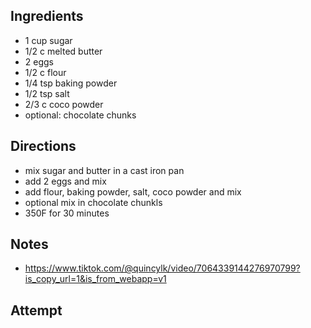 ## Ingredients
* 1 cup sugar
* 1/2 c melted butter
* 2 eggs
* 1/2 c flour
* 1/4 tsp baking powder
* 1/2 tsp salt
* 2/3 c coco powder
* optional: chocolate chunks

## Directions
* mix sugar and butter in a cast iron pan
* add 2 eggs and mix
* add flour, baking powder, salt, coco powder and mix
* optional mix in chocolate chunkls
* 350F for 30 minutes

## Notes
* https://www.tiktok.com/@quincylk/video/7064339144276970799?is_copy_url=1&is_from_webapp=v1

## Attempt
